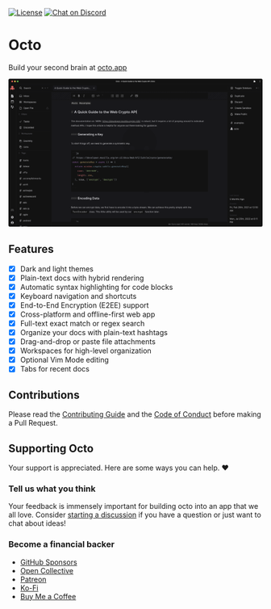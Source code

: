 [![License](https://img.shields.io/github/license/voracious/octo?color=blue&style=for-the-badge)](https://github.com/voracious/octo/blob/main/LICENSE)
[![Chat on Discord](https://img.shields.io/discord/776165182560403547?color=blue&style=for-the-badge)](https://voracious.link/chat)

# Octo

Build your second brain at [octo.app](https://octo.app)

[![screenshot](public/img/screenshot.png)](https://octo.app)

## Features

- [x] Dark and light themes
- [x] Plain-text docs with hybrid rendering
- [x] Automatic syntax highlighting for code blocks
- [x] Keyboard navigation and shortcuts
- [x] End-to-End Encryption (E2EE) support
- [x] Cross-platform and offline-first web app
- [x] Full-text exact match or regex search
- [x] Organize your docs with plain-text hashtags
- [x] Drag-and-drop or paste file attachments
- [x] Workspaces for high-level organization
- [x] Optional Vim Mode editing
- [x] Tabs for recent docs

## Contributions

Please read the [Contributing Guide](https://github.com/voracious/octo/blob/main/CONTRIBUTING.md) and the [Code of Conduct](https://voracious.link/code-of-conduct) before making a Pull Request.

## Supporting Octo

Your support is appreciated. Here are some ways you can help. ♥️

### Tell us what you think

Your feedback is immensely important for building octo into an app that we all love. Consider [starting a discussion](https://github.com/voracious/octo/discussions) if you have a question or just want to chat about ideas!

### Become a financial backer

- [GitHub Sponsors](https://github.com/sponsors/voracious)
- [Open Collective](https://opencollective.com/voracious)
- [Patreon](https://patreon.com/voraciousdev)
- [Ko-Fi](https://ko-fi.com/voraciousdev)
- [Buy Me a Coffee](https://www.buymeacoffee.com/voraciousdev)
